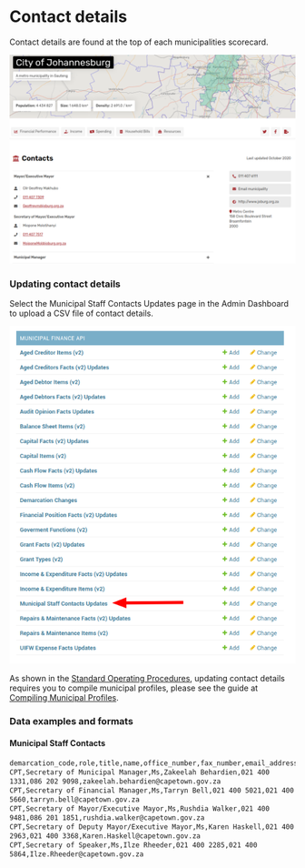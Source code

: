 # Contact details

Contact details are found at the top of each municipalities scorecard.

![](<../.gitbook/assets/image (15).png>)

### Updating contact details

Select the Municipal Staff Contacts Updates page in the Admin Dashboard to upload a CSV file of contact details.

![](<../.gitbook/assets/image (22).png>)

As shown in the [Standard Operating Procedures](standard-operating-procedure.md), updating contact details requires you to compile municipal profiles, please see the guide at [Compiling Municipal Profiles](administrators-guide.md#compiling-municipal-profiles).

### Data examples and formats

#### Municipal Staff Contacts

```
demarcation_code,role,title,name,office_number,fax_number,email_address
CPT,Secretary of Municipal Manager,Ms,Zakeelah Behardien,021 400 1331,086 202 9098,zakeelah.behardien@capetown.gov.za
CPT,Secretary of Financial Manager,Ms,Tarryn Bell,021 400 5021,021 400 5660,tarryn.bell@capetown.gov.za
CPT,Secretary of Mayor/Executive Mayor,Ms,Rushdia Walker,021 400 9481,086 201 1851,rushdia.walker@capetown.gov.za
CPT,Secretary of Deputy Mayor/Executive Mayor,Ms,Karen Haskell,021 400 2963,021 400 3368,Karen.Haskell@capetown.gov.za
CPT,Secretary of Speaker,Ms,Ilze Rheeder,021 400 2285,021 400 5864,Ilze.Rheeder@capetown.gov.za
```
